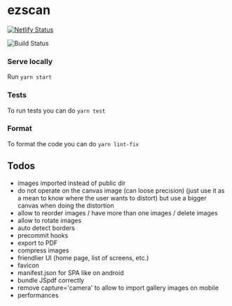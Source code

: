 # ezscan

[![Netlify Status](https://api.netlify.com/api/v1/badges/50a74bb9-f1a7-4b41-b9a2-5c8f6fafda8d/deploy-status)](https://app.netlify.com/sites/ezscan/deploys)

![Build Status](https://github.com/sfluor/ezscan/workflows/Node%20CI/badge.svg?branch=master)


### Serve locally

Run `yarn start`

### Tests

To run tests you can do `yarn test`

### Format

To format the code you can do `yarn lint-fix`

## Todos


- images imported instead of public dir
- do not operate on the canvas image (can loose precision) (just use it as a mean to know where the user wants to distort) but use a bigger canvas when doing the distortion
- allow to reorder images / have more than one images / delete images
- allow to rotate images
- auto detect borders
- precommit hooks
- export to PDF
- compress images
- friendlier UI (home page, list of screens, etc.)
- favicon
- manifest.json for SPA like on android
- bundle JSpdf correctly
- remove capture='camera' to allow to import gallery images on mobile
- performances
